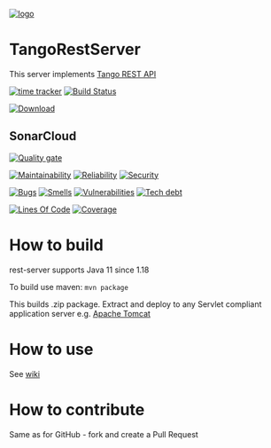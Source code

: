[![logo](http://www.tango-controls.org/static/tango/img/logo_tangocontrols.png)](http://www.tango-controls.org)

# TangoRestServer

This server implements [Tango REST API](https://github.com/tango-controls/rest-api)

[![time tracker](https://wakatime.com/badge/github/tango-controls/rest-server.svg)](https://wakatime.com/badge/github/tango-controls/rest-server)
[![Build Status](https://travis-ci.org/tango-controls/rest-server.svg?branch=master)](https://travis-ci.org/tango-controls/rest-server)

[![Download](https://img.shields.io/github/release/tango-controls/rest-server.svg?style=flat)](https://github.com/tango-controls/rest-server/releases/latest)

## SonarCloud

[![Quality gate](https://sonarcloud.io/api/project_badges/measure?project=org.tango-controls%3Arest-server&metric=alert_status)](https://sonarcloud.io/dashboard?id=org.tango-controls%3Arest-server)

[![Maintainability](https://sonarcloud.io/api/project_badges/measure?project=org.tango-controls%3Arest-server&metric=sqale_rating)](https://sonarcloud.io/dashboard?id=org.tango-controls%3Arest-server)
[![Reliability](https://sonarcloud.io/api/project_badges/measure?project=org.tango-controls%3Arest-server&metric=reliability_rating)](https://sonarcloud.io/dashboard?id=org.tango-controls%3Arest-server)
[![Security](https://sonarcloud.io/api/project_badges/measure?project=org.tango-controls%3Arest-server&metric=security_rating)](https://sonarcloud.io/dashboard?id=org.tango-controls%3Arest-server)

[![Bugs](https://sonarcloud.io/api/project_badges/measure?project=org.tango-controls%3Arest-server&metric=bugs)](https://sonarcloud.io/dashboard?id=org.tango-controls%3Arest-server)
[![Smells](https://sonarcloud.io/api/project_badges/measure?project=org.tango-controls%3Arest-server&metric=code_smells)](https://sonarcloud.io/dashboard?id=org.tango-controls%3Arest-server)
[![Vulnerabilities](https://sonarcloud.io/api/project_badges/measure?project=org.tango-controls%3Arest-server&metric=vulnerabilities)](https://sonarcloud.io/dashboard?id=org.tango-controls%3Arest-server)
[![Tech debt](https://sonarcloud.io/api/project_badges/measure?project=org.tango-controls%3Arest-server&metric=sqale_index)](https://sonarcloud.io/dashboard?id=org.tango-controls%3Arest-server)

[![Lines Of Code](https://sonarcloud.io/api/project_badges/measure?project=org.tango-controls%3Arest-server&metric=ncloc)](https://sonarcloud.io/dashboard?id=org.tango-controls%3Arest-server)
[![Coverage](https://sonarcloud.io/api/project_badges/measure?project=org.tango-controls%3Arest-server&metric=coverage)](https://sonarcloud.io/dashboard?id=org.tango-controls%3Arest-server)


# How to build

rest-server supports Java 11 since 1.18

To build use maven: `mvn package`

This builds .zip package. Extract and deploy to any Servlet compliant application server e.g. [Apache Tomcat](http://tomcat.apache.org/)

# How to use

See [wiki](https://github.com/ingvord/mtangorest.server/wiki)

# How to contribute

Same as for GitHub - fork and create a Pull Request
